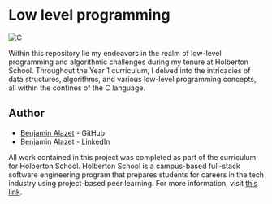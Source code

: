 # Low level programming

![C](https://img.shields.io/badge/language-C-blue)

Within this repository lie my endeavors in the realm of low-level programming and algorithmic challenges during my tenure at Holberton School. Throughout the Year 1 curriculum, I delved into the intricacies of data structures, algorithms, and various low-level programming concepts, all within the confines of the C language. 

## Author
- [Benjamin Alazet](https://github.com/Yliaze) - GitHub
- [Benjamin Alazet](https://www.linkedin.com/in/benjamin-alazet-830846285/) - LinkedIn

All work contained in this project was completed as part of the curriculum for Holberton School. Holberton School is a campus-based full-stack software engineering program that prepares students for careers in the tech industry using project-based peer learning. For more information, visit [this link](https://www.holbertonschool.fr/).
